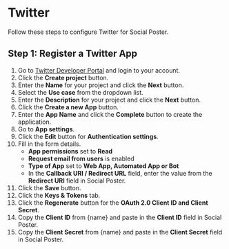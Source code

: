 # Twitter
Follow these steps to configure Twitter for Social Poster.

## Step 1: Register a Twitter App
1. Go to <a href="https://developer.twitter.com/en/apps" target="_blank">Twitter Developer Portal</a> and login to your account.
1. Click the **Create project** button.
1. Enter the **Name** for your project and click the **Next** button.
1. Select the **Use case** from the dropdown list.
1. Enter the **Description** for your project and click the **Next** button.
1. Click the **Create a new App** button.
1. Enter the **App Name** and click the **Complete** button to create the application.
1. Go to **App settings**.
1. Click the **Edit** button for **Authentication settings**.
1. Fill in the form details.
    - **App permissions** set to **Read**
    - **Request email from users** is enabled
    - **Type of App** set to **Web App, Automated App or Bot**
    - In the **Callback URI / Redirect URL** field, enter the value from the **Redirect URI** field in Social Poster.
1. Click the **Save** button.
1. Click the **Keys & Tokens** tab.
1. Click the **Regenerate** button for the **OAuth 2.0 Client ID and Client Secret**.
1. Copy the **Client ID** from {name} and paste in the **Client ID** field in Social Poster.
1. Copy the **Client Secret** from {name} and paste in the **Client Secret** field in Social Poster.
